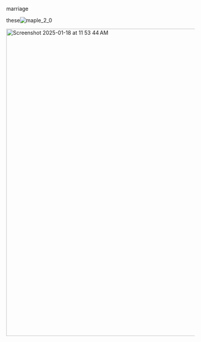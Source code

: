 marriage

these![maple_2_0](https://github.com/user-attachments/assets/de370480-8f0b-499f-858f-0f73c1491a4c)

<img width="818" alt="Screenshot 2025-01-18 at 11 53 44 AM" src="https://github.com/user-attachments/assets/7f41b9d1-ba41-4665-a05c-6789448174d8" />

